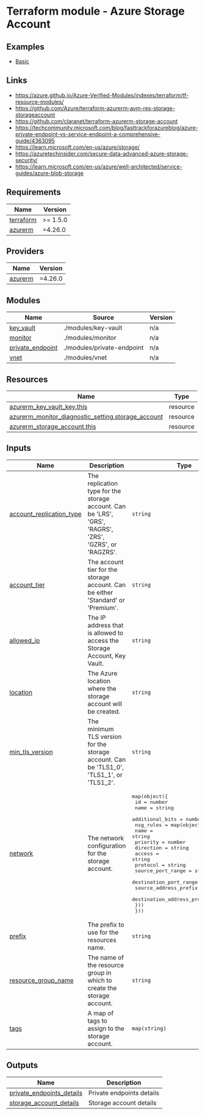 # Terraform module - Azure Storage Account

## Examples

- [Basic](examples/basic/)

## Links

- https://azure.github.io/Azure-Verified-Modules/indexes/terraform/tf-resource-modules/
- https://github.com/Azure/terraform-azurerm-avm-res-storage-storageaccount
- https://github.com/claranet/terraform-azurerm-storage-account
- https://techcommunity.microsoft.com/blog/fasttrackforazureblog/azure-private-endpoint-vs-service-endpoint-a-comprehensive-guide/4363095
- https://learn.microsoft.com/en-us/azure/storage/
- https://azuretechinsider.com/secure-data-advanced-azure-storage-security/
- https://learn.microsoft.com/en-us/azure/well-architected/service-guides/azure-blob-storage

<!-- BEGINNING OF PRE-COMMIT-TERRAFORM DOCS HOOK -->
## Requirements

| Name | Version |
|------|---------|
| <a name="requirement_terraform"></a> [terraform](#requirement\_terraform) | >= 1.5.0 |
| <a name="requirement_azurerm"></a> [azurerm](#requirement\_azurerm) | =4.26.0 |

## Providers

| Name | Version |
|------|---------|
| <a name="provider_azurerm"></a> [azurerm](#provider\_azurerm) | =4.26.0 |

## Modules

| Name | Source | Version |
|------|--------|---------|
| <a name="module_key_vault"></a> [key\_vault](#module\_key\_vault) | ./modules/key-vault | n/a |
| <a name="module_monitor"></a> [monitor](#module\_monitor) | ./modules/monitor | n/a |
| <a name="module_private_endpoint"></a> [private\_endpoint](#module\_private\_endpoint) | ./modules/private-endpoint | n/a |
| <a name="module_vnet"></a> [vnet](#module\_vnet) | ./modules/vnet | n/a |

## Resources

| Name | Type |
|------|------|
| [azurerm_key_vault_key.this](https://registry.terraform.io/providers/hashicorp/azurerm/4.26.0/docs/resources/key_vault_key) | resource |
| [azurerm_monitor_diagnostic_setting.storage_account](https://registry.terraform.io/providers/hashicorp/azurerm/4.26.0/docs/resources/monitor_diagnostic_setting) | resource |
| [azurerm_storage_account.this](https://registry.terraform.io/providers/hashicorp/azurerm/4.26.0/docs/resources/storage_account) | resource |

## Inputs

| Name | Description | Type | Default | Required |
|------|-------------|------|---------|:--------:|
| <a name="input_account_replication_type"></a> [account\_replication\_type](#input\_account\_replication\_type) | The replication type for the storage account. Can be 'LRS', 'GRS', 'RAGRS', 'ZRS', 'GZRS', or 'RAGZRS'. | `string` | `"GRS"` | no |
| <a name="input_account_tier"></a> [account\_tier](#input\_account\_tier) | The account tier for the storage account. Can be either 'Standard' or 'Premium'. | `string` | `"Standard"` | no |
| <a name="input_allowed_ip"></a> [allowed\_ip](#input\_allowed\_ip) | The IP address that is allowed to access the Storage Account, Key Vault. | `string` | n/a | yes |
| <a name="input_location"></a> [location](#input\_location) | The Azure location where the storage account will be created. | `string` | n/a | yes |
| <a name="input_min_tls_version"></a> [min\_tls\_version](#input\_min\_tls\_version) | The minimum TLS version for the storage account. Can be 'TLS1\_0', 'TLS1\_1', or 'TLS1\_2'. | `string` | `"TLS1_2"` | no |
| <a name="input_network"></a> [network](#input\_network) | The network configuration for the storage account. | <pre>map(object({<br/>    id              = number<br/>    name            = string<br/>    additional_bits = number<br/>    nsg_rules = map(object({<br/>      name                       = string<br/>      priority                   = number<br/>      direction                  = string<br/>      access                     = string<br/>      protocol                   = string<br/>      source_port_range          = string<br/>      destination_port_range     = string<br/>      source_address_prefix      = string<br/>      destination_address_prefix = string<br/>    }))<br/>  }))</pre> | n/a | yes |
| <a name="input_prefix"></a> [prefix](#input\_prefix) | The prefix to use for the resources name. | `string` | n/a | yes |
| <a name="input_resource_group_name"></a> [resource\_group\_name](#input\_resource\_group\_name) | The name of the resource group in which to create the storage account. | `string` | n/a | yes |
| <a name="input_tags"></a> [tags](#input\_tags) | A map of tags to assign to the storage account. | `map(string)` | `{}` | no |

## Outputs

| Name | Description |
|------|-------------|
| <a name="output_private_endpoints_details"></a> [private\_endpoints\_details](#output\_private\_endpoints\_details) | Private endpoints details |
| <a name="output_storage_account_details"></a> [storage\_account\_details](#output\_storage\_account\_details) | Storage account details |
<!-- END OF PRE-COMMIT-TERRAFORM DOCS HOOK -->
